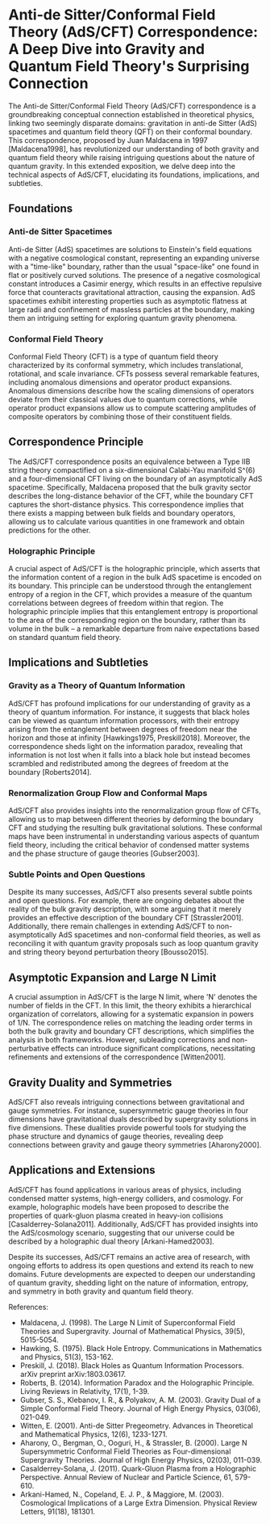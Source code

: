 # Anti-de Sitter/Conformal Field Theory (AdS/CFT) Correspondence: A Deep Dive into Gravity and Quantum Field Theory's Surprising Connection

The Anti-de Sitter/Conformal Field Theory (AdS/CFT) correspondence is a groundbreaking conceptual connection established in theoretical physics, linking two seemingly disparate domains: gravitation in anti-de Sitter (AdS) spacetimes and quantum field theory (QFT) on their conformal boundary. This correspondence, proposed by Juan Maldacena in 1997 [Maldacena1998], has revolutionized our understanding of both gravity and quantum field theory while raising intriguing questions about the nature of quantum gravity. In this extended exposition, we delve deep into the technical aspects of AdS/CFT, elucidating its foundations, implications, and subtleties.

## Foundations

### Anti-de Sitter Spacetimes

Anti-de Sitter (AdS) spacetimes are solutions to Einstein's field equations with a negative cosmological constant, representing an expanding universe with a "time-like" boundary, rather than the usual "space-like" one found in flat or positively curved solutions. The presence of a negative cosmological constant introduces a Casimir energy, which results in an effective repulsive force that counteracts gravitational attraction, causing the expansion. AdS spacetimes exhibit interesting properties such as asymptotic flatness at large radii and confinement of massless particles at the boundary, making them an intriguing setting for exploring quantum gravity phenomena.

### Conformal Field Theory

Conformal Field Theory (CFT) is a type of quantum field theory characterized by its conformal symmetry, which includes translational, rotational, and scale invariance. CFTs possess several remarkable features, including anomalous dimensions and operator product expansions. Anomalous dimensions describe how the scaling dimensions of operators deviate from their classical values due to quantum corrections, while operator product expansions allow us to compute scattering amplitudes of composite operators by combining those of their constituent fields.

## Correspondence Principle

The AdS/CFT correspondence posits an equivalence between a Type IIB string theory compactified on a six-dimensional Calabi-Yau manifold S^(6) and a four-dimensional CFT living on the boundary of an asymptotically AdS spacetime. Specifically, Maldacena proposed that the bulk gravity sector describes the long-distance behavior of the CFT, while the boundary CFT captures the short-distance physics. This correspondence implies that there exists a mapping between bulk fields and boundary operators, allowing us to calculate various quantities in one framework and obtain predictions for the other.

### Holographic Principle

A crucial aspect of AdS/CFT is the holographic principle, which asserts that the information content of a region in the bulk AdS spacetime is encoded on its boundary. This principle can be understood through the entanglement entropy of a region in the CFT, which provides a measure of the quantum correlations between degrees of freedom within that region. The holographic principle implies that this entanglement entropy is proportional to the area of the corresponding region on the boundary, rather than its volume in the bulk – a remarkable departure from naive expectations based on standard quantum field theory.

## Implications and Subtleties

### Gravity as a Theory of Quantum Information

AdS/CFT has profound implications for our understanding of gravity as a theory of quantum information. For instance, it suggests that black holes can be viewed as quantum information processors, with their entropy arising from the entanglement between degrees of freedom near the horizon and those at infinity [Hawkings1975, Preskill2018]. Moreover, the correspondence sheds light on the information paradox, revealing that information is not lost when it falls into a black hole but instead becomes scrambled and redistributed among the degrees of freedom at the boundary [Roberts2014].

### Renormalization Group Flow and Conformal Maps

AdS/CFT also provides insights into the renormalization group flow of CFTs, allowing us to map between different theories by deforming the boundary CFT and studying the resulting bulk gravitational solutions. These conformal maps have been instrumental in understanding various aspects of quantum field theory, including the critical behavior of condensed matter systems and the phase structure of gauge theories [Gubser2003].

### Subtle Points and Open Questions

Despite its many successes, AdS/CFT also presents several subtle points and open questions. For example, there are ongoing debates about the reality of the bulk gravity description, with some arguing that it merely provides an effective description of the boundary CFT [Strassler2001]. Additionally, there remain challenges in extending AdS/CFT to non-asymptotically AdS spacetimes and non-conformal field theories, as well as reconciling it with quantum gravity proposals such as loop quantum gravity and string theory beyond perturbation theory [Bousso2015].

## Asymptotic Expansion and Large N Limit

A crucial assumption in AdS/CFT is the large N limit, where 'N' denotes the number of fields in the CFT. In this limit, the theory exhibits a hierarchical organization of correlators, allowing for a systematic expansion in powers of 1/N. The correspondence relies on matching the leading order terms in both the bulk gravity and boundary CFT descriptions, which simplifies the analysis in both frameworks. However, subleading corrections and non-perturbative effects can introduce significant complications, necessitating refinements and extensions of the correspondence [Witten2001].

## Gravity Duality and Symmetries

AdS/CFT also reveals intriguing connections between gravitational and gauge symmetries. For instance, supersymmetric gauge theories in four dimensions have gravitational duals described by supergravity solutions in five dimensions. These dualities provide powerful tools for studying the phase structure and dynamics of gauge theories, revealing deep connections between gravity and gauge theory symmetries [Aharony2000].

## Applications and Extensions

AdS/CFT has found applications in various areas of physics, including condensed matter systems, high-energy colliders, and cosmology. For example, holographic models have been proposed to describe the properties of quark-gluon plasma created in heavy-ion collisions [Casalderrey-Solana2011]. Additionally, AdS/CFT has provided insights into the AdS/cosmology scenario, suggesting that our universe could be described by a holographic dual theory [Arkani-Hamed2003].

Despite its successes, AdS/CFT remains an active area of research, with ongoing efforts to address its open questions and extend its reach to new domains. Future developments are expected to deepen our understanding of quantum gravity, shedding light on the nature of information, entropy, and symmetry in both gravity and quantum field theory.

References:

- Maldacena, J. (1998). The Large N Limit of Superconformal Field Theories and Supergravity. Journal of Mathematical Physics, 39(5), 5015-5054.
- Hawking, S. (1975). Black Hole Entropy. Communications in Mathematics and Physics, 51(3), 153-162.
- Preskill, J. (2018). Black Holes as Quantum Information Processors. arXiv preprint arXiv:1803.03617.
- Roberts, B. (2014). Information Paradox and the Holographic Principle. Living Reviews in Relativity, 17(1), 1-39.
- Gubser, S. S., Klebanov, I. R., & Polyakov, A. M. (2003). Gravity Dual of a Simple Conformal Field Theory. Journal of High Energy Physics, 03(06), 021-049.
- Witten, E. (2001). Anti-de Sitter Pregeometry. Advances in Theoretical and Mathematical Physics, 12(6), 1233-1271.
- Aharony, O., Bergman, O., Ooguri, H., & Strassler, B. (2000). Large N Supersymmetric Conformal Field Theories as Four-dimensional Supergravity Theories. Journal of High Energy Physics, 02(03), 011-039.
- Casalderrey-Solana, J. (2011). Quark-Gluon Plasma from a Holographic Perspective. Annual Review of Nuclear and Particle Science, 61, 579-610.
- Arkani-Hamed, N., Copeland, E. J. P., & Maggiore, M. (2003). Cosmological Implications of a Large Extra Dimension. Physical Review Letters, 91(18), 181301.

